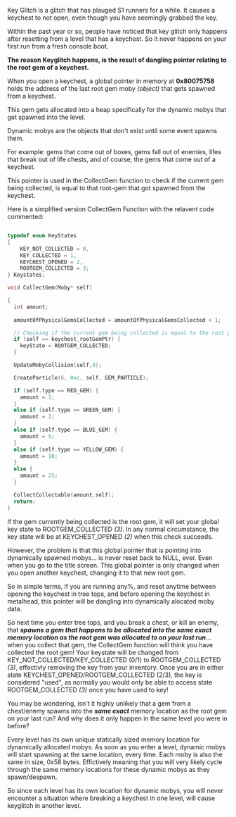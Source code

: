 Key Glitch is a glitch that has plauged S1 runners for a while. It causes a keychest to not open, even though you have seemingly grabbed the key.

Within the past year or so, people have noticed that key glitch only happens after resetting from a level that has a keychest. 
So it never happens on your first run from a fresh console boot.

**The reason Keyglitch happens, is the result of dangling pointer relating to the root gem of a keychest.**

When you open a keychest, a global pointer in memory at **0x80075758** holds the address of the last root gem moby *(object)* that gets spawned from a keychest. 

This gem gets allocated into a heap specifically for the dynamic mobys that get spawned into the level. 

Dynamic mobys are the objects that don't exist until some event spawns them. 

For example: gems that come out of boxes, gems fall out of enemies, lifes that break out of life chests, and of course, the gems that come out of a keychest. 

This pointer is used in the CollectGem function to check if the current gem being collected, is equal to that root-gem that got spawned from the keychest.

Here is a simplified version CollectGem Function with the relavent code commented:

```c

typedef enum KeyStates
{
    KEY_NOT_COLLECTED = 0,
    KEY_COLLECTED = 1,
    KEYCHEST_OPENED = 2,
    ROOTGEM_COLLECTED = 3;
} Keystates;

void CollectGem(Moby* self)

{
  int amount;
  
  amountOfPhysicalGemsCollected = amountOfPhysicalGemsCollected + 1;

  // Checking if the current gem being collected is equal to the root gem pointer.
  if (self == keychest_rootGemPtr) {
    keyState = ROOTGEM_COLLECTED;
  }

  UpdateMobyCollision(self,4);

  CreateParticle(6, 0xc, self, GEM_PARTICLE);

  if (self.type == RED_GEM) {
    amount = 1;
  }
  else if (self.type == GREEN_GEM) {
    amount = 2;
  }
  else if (self.type == BLUE_GEM) {
    amount = 5;
  }
  else if (self.type == YELLOW_GEM) {
    amount = 10;
  }
  else {
    amount = 25;
  }

  CollectCollectable(amount,self);
  return;
}
  ```

If the gem currently being collected is the root gem, it will set your global key state to ROOTGEM_COLLECTED *(3)*. In any normal circumstance, the key state will be at KEYCHEST_OPENED *(2)* when this check succeeds.

However, the problem is that this global pointer that is pointing into dynamically spawned mobys... is never reset back to NULL, ever. Even when you go to the title screen. This global pointer is only changed when you open another keychest, changing it to that new root gem.

So in simple terms, if you are running any%, and reset anytime between opening the keychest in tree tops, and before opening the keychest in metalhead, this pointer will be dangling into dynamically alocated moby data. 

So next time you enter tree tops, and you break a chest, or kill an enemy, that ***spawns a gem that happens to be allocated into the same exact memory location as the root gem was allocated to on your last run***... when you collect that gem, the CollectGem function will think you have collected the root gem! Your keystate will be changed from KEY_NOT_COLLECTED/KEY_COLLECTED (0/1) to ROOTGEM_COLLECTED *(3)*, effectivly removing the key from your inventory. Once you are in either state KEYCHEST_OPENED/ROOTGEM_COLLECTED (2/3), the key is considered "used", as normally you would only be able to access state ROOTGEM_COLLECTED *(3)* once you have used to key!

You may be wondering, isn't it highly unlikely that a gem from a chest/enemy spawns into the ***same exact*** memory location as the root gem on your last run? And why does it only happen in the same level you were in before?

Every level has its own unique statically sized memory location for dynamically allocated mobys. As soon as you enter a level, dynamic mobys will start spawning at the same location, every time. Each moby is also the same in size, 0x58 bytes. Effictively meaning that you will very likely cycle through the same memory locations for these dynamic mobys as they spawn/despawn. 

So since each level has its own location for dynamic mobys, you will never encounter a situation where breaking a keychest in one level, will cause keyglitch in another level.
